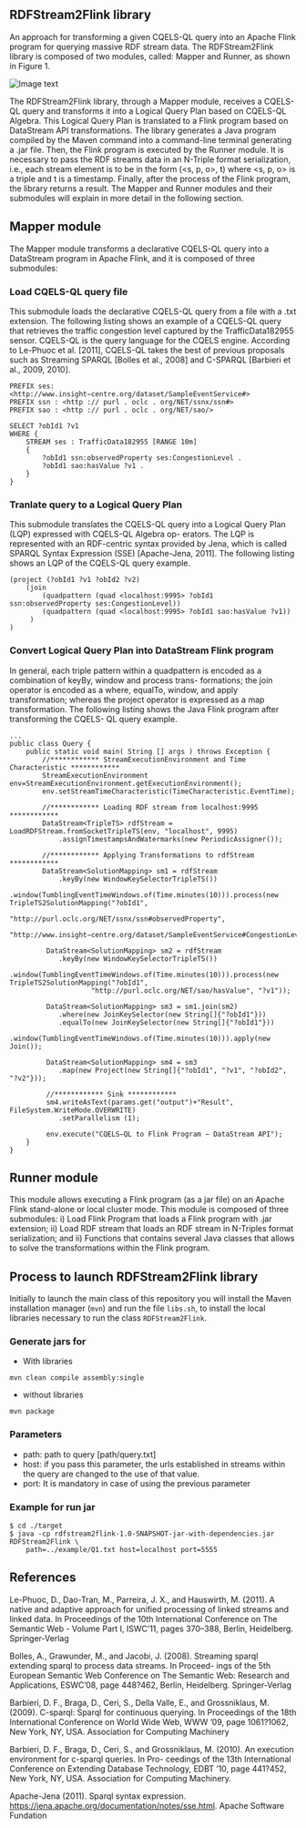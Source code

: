 ## RDFStream2Flink library

An approach for transforming a given CQELS-QL query into an Apache Flink program for querying massive RDF stream data. The RDFStream2Flink library is composed of two modules, called: Mapper and Runner, as shown in Figure 1.

![Image text](/examples/rdfstream2flink.png)

The RDFStream2Flink library, through a Mapper module, receives a CQELS-QL query and transforms it into a Logical Query Plan based on CQELS-QL Algebra. This Logical Query Plan is translated to a Flink program based on DataStream API transformations. The library generates a Java program compiled by the Maven command into a command-line terminal generating a .jar file. Then, the Flink program is executed by the Runner module. It is necessary to pass the RDF streams data in an N-Triple format serialization, i.e., each stream element is to be in the form (<s, p, o>, t) where <s, p, o> is a triple and t is a timestamp. Finally, after the process of the Flink program, the library returns a result. The Mapper and Runner modules and their submodules will explain in more detail in the following section.

## Mapper module
The Mapper module transforms a declarative CQELS-QL query into a DataStream program in Apache Flink, and it is composed of three submodules:

### Load CQELS-QL query file
This submodule loads the declarative CQELS-QL query from a file with a .txt extension. The following listing shows an example of a CQELS-QL query that retrieves the traffic congestion level captured by the TrafficData182955 sensor. CQELS-QL is the query language for the CQELS engine. According to Le-Phuoc et al. [2011], CQELS-QL takes the best of previous proposals such as Streaming SPARQL [Bolles et al., 2008] and C-SPARQL [Barbieri et al., 2009, 2010].

```
PREFIX ses: <http://www.insight−centre.org/dataset/SampleEventService#>
PREFIX ssn : <http :// purl . oclc . org/NET/ssnx/ssn#>
PREFIX sao : <http :// purl . oclc . org/NET/sao/>

SELECT ?obId1 ?v1
WHERE {
    STREAM ses : TrafficData182955 [RANGE 10m]
    {
        ?obId1 ssn:observedProperty ses:CongestionLevel . 
        ?obId1 sao:hasValue ?v1 .
    }
}
```

### Tranlate query to a Logical Query Plan
This submodule translates the CQELS-QL query into a Logical Query Plan (LQP) expressed with CQELS-QL Algebra op- erators. The LQP is represented with an RDF-centric syntax provided by Jena, which is called SPARQL Syntax Expression (SSE) [Apache-Jena, 2011]. The following listing shows an LQP of the CQELS-QL query example.

```
(project (?obId1 ?v1 ?obId2 ?v2)
    (join
        (quadpattern (quad <localhost:9995> ?obId1 ssn:observedProperty ses:CongestionLevel))
        (quadpattern (quad <localhost:9995> ?obId1 sao:hasValue ?v1))
     )
)
```

### Convert Logical Query Plan into DataStream Flink program
In general, each triple pattern within a quadpattern is encoded as a combination of keyBy, window and process trans- formations; the join operator is encoded as a where, equalTo, window, and apply transformation; whereas the project operator is expressed as a map transformation. The following listing shows the Java Flink program after transforming the CQELS- QL query example.

```
...
public class Query {
    public static void main( String [] args ) throws Exception {
        //************ StreamExecutionEnvironment and Time Characteristic ************
        StreamExecutionEnvironment env=StreamExecutionEnvironment.getExecutionEnvironment();
        env.setStreamTimeCharacteristic(TimeCharacteristic.EventTime);
        
        //************ Loading RDF stream from localhost:9995 ************
        DataStream<TripleTS> rdfStream = LoadRDFStream.fromSocketTripleTS(env, "localhost", 9995)
            .assignTimestampsAndWatermarks(new PeriodicAssigner());
            
        //************ Applying Transformations to rdfStream ************
        DataStream<SolutionMapping> sm1 = rdfStream
            .keyBy(new WindowKeySelectorTripleTS())
            .window(TumblingEventTimeWindows.of(Time.minutes(10))).process(new TripleTS2SolutionMapping("?obId1",
                    "http://purl.oclc.org/NET/ssnx/ssn#observedProperty",
                    "http://www.insight−centre.org/dataset/SampleEventService#CongestionLevel"));
         
         DataStream<SolutionMapping> sm2 = rdfStream
            .keyBy(new WindowKeySelectorTripleTS())
            .window(TumblingEventTimeWindows.of(Time.minutes(10))).process(new TripleTS2SolutionMapping("?obId1",
                    "http://purl.oclc.org/NET/sao/hasValue", "?v1"));
                    
         DataStream<SolutionMapping> sm3 = sm1.join(sm2)
            .where(new JoinKeySelector(new String[]{"?obId1"}))
            .equalTo(new JoinKeySelector(new String[]{"?obId1"}))
            .window(TumblingEventTimeWindows.of(Time.minutes(10))).apply(new Join());
            
         DataStream<SolutionMapping> sm4 = sm3
            .map(new Project(new String[]{"?obId1", "?v1", "?obId2", "?v2"}));
            
         //************ Sink ************
         sm4.writeAsText(params.get("output")+"Result", FileSystem.WriteMode.OVERWRITE)
            .setParallelism (1);
         
         env.execute("CQELS−QL to Flink Program − DataStream API");
    }
}
```

## Runner module
This module allows executing a Flink program (as a jar file) on an Apache Flink stand-alone or local cluster mode. This module is composed of three submodules: i) Load Flink Program that loads a Flink program with .jar extension; ii) Load RDF stream that loads an RDF stream in N-Triples format serialization; and ii) Functions that contains several Java classes that allows to solve the transformations within the Flink program.


## Process to launch RDFStream2Flink library
Initially to launch the main class of this repository you will install the Maven installation manager (```mvn```) and run the file ```libs.sh```, to install the local libraries necessary to run the class ```RDFStream2Flink```.

### Generate jars for
* With libraries
```
mvn clean compile assembly:single
```
* without libraries
```
mvn package
```

### Parameters
* path: path to query [path/query.txt]
* host: if you pass this parameter, the urls established in streams within the query are changed to the use of that value.
* port: It is mandatory in case of using the previous parameter

### Example for run jar
```
$ cd ./target
$ java -cp rdfstream2flink-1.0-SNAPSHOT-jar-with-dependencies.jar RDFStream2Flink \
    path=../example/Q1.txt host=localhost port=5555
```


## References
Le-Phuoc, D., Dao-Tran, M., Parreira, J. X., and Hauswirth, M. (2011). A native and adaptive approach for unified processing of linked streams and linked data. In Proceedings of the 10th International Conference on The Semantic Web - Volume Part I, ISWC’11, pages 370–388, Berlin, Heidelberg. Springer-Verlag

Bolles, A., Grawunder, M., and Jacobi, J. (2008). Streaming sparql extending sparql to process data streams. In Proceed- ings of the 5th European Semantic Web Conference on The Semantic Web: Research and Applications, ESWC’08, page 448?462, Berlin, Heidelberg. Springer-Verlag

Barbieri, D. F., Braga, D., Ceri, S., Della Valle, E., and Grossniklaus, M. (2009). C-sparql: Sparql for continuous querying. In Proceedings of the 18th International Conference on World Wide Web, WWW ’09, page 1061?1062, New York, NY, USA. Association for Computing Machinery

Barbieri, D. F., Braga, D., Ceri, S., and Grossniklaus, M. (2010). An execution environment for c-sparql queries. In Pro- ceedings of the 13th International Conference on Extending Database Technology, EDBT ’10, page 441?452, New York, NY, USA. Association for Computing Machinery.

Apache-Jena (2011). Sparql syntax expression. https://jena.apache.org/documentation/notes/sse.html. Apache Software Fundation
